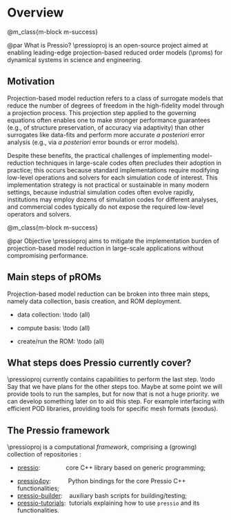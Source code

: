
# Overview


@m_class{m-block m-success}

@par What is Pressio?
	\pressioproj is an open-source project aimed at enabling leading-edge projection-based reduced order models (\proms) for dynamical systems in science and engineering.


## Motivation
Projection-based model reduction refers to a class of surrogate models
that reduce the number of degrees
of freedom in the high-fidelity model through a projection process.
This projection step applied to the governing equations often enables one
to make stronger performance guarantees
(e.g., of structure preservation, of accuracy via adaptivity) than other
surrogates like data-fits and perform more accurate *a posteriori*
error analysis (e.g., via *a posteriori* error bounds or error models).

Despite these benefits, the practical challenges of
implementing model-reduction techniques in large-scale codes often
precludes their adoption in practice; this occurs because standard implementations
require modifying low-level operations and solvers for each simulation code of interest.
This implementation strategy is not practical or sustainable
in many modern settings, because industrial simulation codes often evolve rapidly,
institutions may employ dozens of simulation codes for different analyses,
and commercial codes typically do not expose the required low-level
operators and solvers.


@m_class{m-block m-success}

@par Objective
	\pressioproj aims to mitigate the implementation burden of
	projection-based model reduction in large-scale applications without compromising performance.

<!-- @m_span{m-text m-success} -->
<!-- \pressioproj aims to break this barrier by mitigating the implementation burden of -->
<!-- nonlinear model reduction in large-scale applications without compromising performance. -->
<!-- @m_endspan -->

## Main steps of pROMs
Projection-based model reduction can be broken into three main steps,
namely data collection, basis creation, and ROM deployment.

- data collection: \todo (all)

- compute basis: \todo (all)

- create/run the ROM: \todo (all)

## What steps does Pressio currently cover?
\pressioproj currently contains capabilities to perform the last step.
\todo Say that we have plans for the other steps too.
Maybe at some point we will provide tools to run the samples,
but for now that is not a huge priority. we can develop something
later on to aid this step. For example interfacing with efficient
POD libraries, providing tools for specific mesh formats (exodus).


## The Pressio framework
\pressioproj is a computational *framework*, comprising a (growing) collection of repositories :

* [pressio](https://github.com/Pressio/pressio): &emsp;&ensp;&emsp;&emsp;&ensp;core C++ library based on generic programming;
<!-- to support applications with arbitrary data types; -->
* [pressio4py](https://github.com/Pressio/pressio4py): &emsp;&emsp;&nbsp;&nbsp;Python bindings for the core Pressio C++ functionalities;
* [pressio-builder](https://github.com/Pressio/pressio-builder): &nbsp;&nbsp;&nbsp;auxiliary bash scripts for building/testing;
* [pressio-tutorials](https://github.com/Pressio/pressio-tutorials): &nbsp;tutorials explaining how to use `pressio`
and its functionalities.
